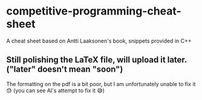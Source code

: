 # competitive-programming-cheat-sheet
A cheat sheet based on Antti Laaksonen's book, snippets provided in C++

Still polishing the LaTeX file, will upload it later. ("later" doesn't mean "soon")
---
The formatting on the pdf is a bit poor, but I am unfortunately unable to fix it😓 (you can see AI's attempt to fix it 😅)

